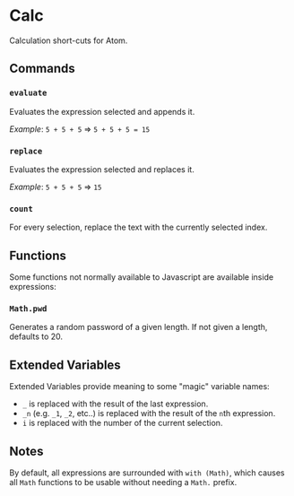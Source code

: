 # Calc

Calculation short-cuts for Atom.

## Commands

### `evaluate`

Evaluates the expression selected and appends it.

*Example*:
`5 + 5 + 5` => `5 + 5 + 5 = 15`

### `replace`

Evaluates the expression selected and replaces it.

*Example*:
`5 + 5 + 5` => `15`

### `count`

For every selection, replace the text with the currently selected index.

## Functions

Some functions not normally available to Javascript are available inside
expressions:

### `Math.pwd`

Generates a random password of a given length.
If not given a length, defaults to 20.

## Extended Variables

Extended Variables provide meaning to some "magic" variable names:

- `_` is replaced with the result of the last expression.
- `_n` (e.g. `_1`, `_2`, etc..) is replaced with the result of the `n`th
  expression.
- `i` is replaced with the number of the current selection.

## Notes

By default, all expressions are surrounded with `with (Math)`, which causes
all `Math` functions to be usable without needing a `Math.` prefix.
